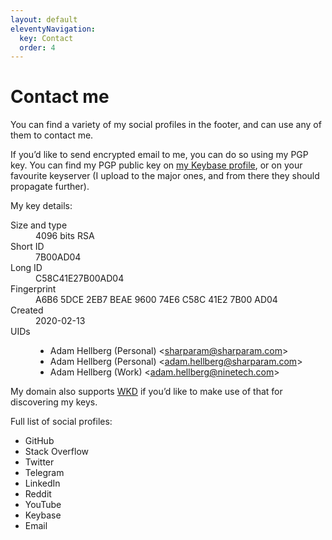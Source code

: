 ```yaml
---
layout: default
eleventyNavigation:
  key: Contact
  order: 4
---
```


# Contact me

You can find a variety of my social profiles in the footer, and can use any of them to contact me.

If you’d like to send encrypted email to me, you can do so using my PGP key.
You can find my PGP public key on [my Keybase profile][keybase-sharparam], or on your favourite keyserver (I upload to the major ones, and from there they should propagate further).

My key details:

<dl>
  <dt>Size and type</dt>
  <dd>4096 bits RSA</dd>
  <dt>Short ID</dt>
  <dd>7B00AD04</dd>
  <dt>Long ID</dt>
  <dd>C58C41E27B00AD04</dd>
  <dt>Fingerprint</dt>
  <dd>A6B6 5DCE 2EB7 BEAE 9600 74E6 C58C 41E2 7B00 AD04</dd>
  <dt>Created</dt>
  <dd>2020-02-13</dd>
  <dt>UIDs</dt>
  <dd>
    <ul>
      <li class="primary">Adam Hellberg (Personal) &lt;<a href="mailto:sharparam@sharparam.com">sharparam@sharparam.com</a>&gt;</li>
      <li>Adam Hellberg (Personal) &lt;<a href="mailto:adam.hellberg@sharparam.com">adam.hellberg@sharparam.com</a>&gt;</li>
      <li>Adam Hellberg (Work) &lt;<a href="mailto:adam.hellberg@ninetech.com">adam.hellberg@ninetech.com</a>&gt;</li>
    </ul>
  </dd>
</dl>

My domain also supports [WKD][] if you’d like to make use of that for discovering my keys.

Full list of social profiles:

 - GitHub
 - Stack Overflow
 - Twitter
 - Telegram
 - LinkedIn
 - Reddit
 - YouTube
 - Keybase
 - Email

[keybase-sharparam]: https://keybase.io/sharparam
[wkd]: https://wiki.gnupg.org/WKD
